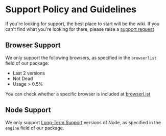 # Support Policy and Guidelines

If you're looking for support, the best place to start will be the wiki. If you can't find what you're looking for there, please raise a [support request](https://github.com/grendel-consulting/static-site-template/issues/new?template=support-request.md)

## Browser Support

We only support the following browsers, as specified in the `browserlist` field of our package:

* Last 2 versions
* Not Dead
* Usage > 0.5%

You can check whether a specific browser is included at [browserl.ist](https://browserl.ist/)

## Node Support

We only support [Long-Term Support](https://github.com/nodejs/Release) versions of Node, as specified in the `engine` field of our package.